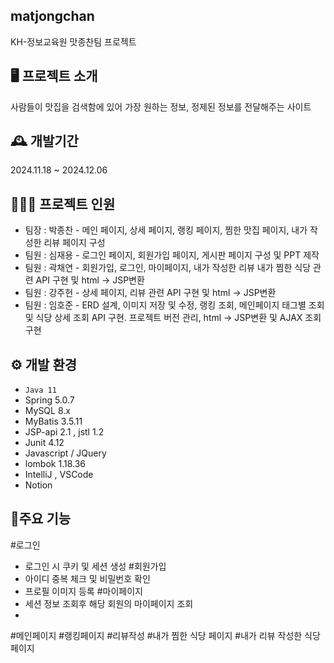 ## matjongchan
KH-정보교육원 맛종찬팀 프로젝트

## 🖥️ 프로젝트 소개
사람들이 맛집을 검색함에 있어 가장 원하는 정보, 정제된 정보를 전달해주는 사이트​

## 🕰️ 개발기간
2024.11.18 ~ 2024.12.06

## 🧑‍🤝‍🧑  프로젝트 인원
- 팀장 : 박종찬 - 메인 페이지, 상세 페이지, 랭킹 페이지, 찜한 맛집 페이지, 내가 작성한 리뷰 페이지 구성
- 팀원 : 심재용 - 로그인 페이지, 회원가입 페이지, 게시판 페이지 구성 및 PPT 제작
- 팀원 : 곽채연 - 회원가입, 로그인, 마이페이지, 내가 작성한 리뷰 내가 찜한 식당 관련 API 구현 및 html -> JSP변환
- 팀원 : 강주헌 - 상세 페이지, 리뷰 관련 API 구현 및 html -> JSP변환
- 팀원 : 임호준 - ERD 설계, 이미지 저장 및 수정, 랭킹 조회, 메인페이지 태그별 조회 및 식당 상세 조회 API 구현. 프로젝트 버전 관리, html -> JSP변환 및 AJAX 조회 구현

## ⚙️ 개발 환경
- `Java 11`
-  Spring 5.0.7
-  MySQL 8.x
-  MyBatis 3.5.11
-  JSP-api 2.1 , jstl 1.2
-  Junit 4.12
-  Javascript / JQuery
-  lombok 1.18.36
-  IntelliJ , VSCode
-  Notion

## 📌주요 기능

#로그인
- 로그인 시 쿠키 및 세션 생성
#회원가입
- 아이디 중복 체크 및 비밀번호 확인
- 프로필 이미지 등록
#마이페이지
- 세션 정보 조회후 해당 회원의 마이페이지 조회
- 
#메인페이지
#랭킹페이지
#리뷰작성
#내가 찜한 식당 페이지
#내가 리뷰 작성한 식당 페이지
